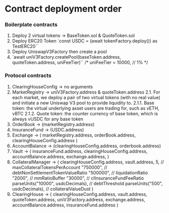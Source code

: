 # Contract deployment order

### Boilerplate contracts

1. Deploy 2 virtual tokens -> BaseToken.sol & QuoteToken.sol
2. Deploy ERC20 Token `const USDC = (await tokenFactory.deploy()) as TestERC20``
3. Deploy UniswapV3Factory then create a pool 
4. `await uniV3Factory.createPool(baseToken.address, quoteToken.address, uniFeeTier)`` /* uniFeeTier = 10000, // 1% */


### Protocol contracts

1. ClearingHouseConfig -> no arguments
2. MarketRegistry -> uniV3Factory.address & quoteToken.address
   2.1. For each market, we deploy a pair of two virtual tokens (with no real value) and initiate a new Uniswap V3 pool to provide liquidity to.
      2.1.1. Base token: the virtual underlying asset users are trading for, such as vETH, vBTC
      2.1.2. Quote token: the counter currency of base token, which is always vUSDC for any base token
3. OrderBook -> (marketRegistry.address)
4. InsuranceFund -> (USDC.address)
5. Exchange -> (
		marketRegistry.address, 
		orderBook.address,
		clearingHouseConfig.address
	)
6. AccountBalance -> (clearingHouseConfig.address, orderbook.address)
7. Vault -> (
		insuranceFund.address,
    clearingHouseConfig.address,
    accountBalance.address,
    exchange.address,
   )
8. CollateralManager -> (
		clearingHouseConfig.address,
    vault.address,
    5, // maxCollateralTokensPerAccount
    "750000", // debtNonSettlementTokenValueRatio
    "500000", // liquidationRatio
    "2000", // mmRatioBuffer
    "30000", // clInsuranceFundFeeRatio
    parseUnits("10000", usdcDecimals), // debtThreshold
    parseUnits("500", usdcDecimals), // collateralValueDust
	)
9.  ClearingHouse -> (
			clearingHouseConfig.address,
      vault.address,
      quoteToken.address,
      uniV3Factory.address,
      exchange.address,
      accountBalance.address,
      insuranceFund.address
	)